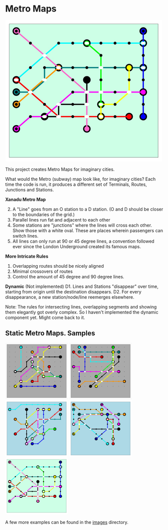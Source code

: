 # Metro Maps

<img src="images/mm_5.jpg" width="500">

This project creates Metro Maps for imaginary cities.

What would the Metro (subway) map look like, for imaginary cities? Each time the code is run, it produces a
different set of Terminals, Routes, Junctions and Stations.

**Xanadu Metro Map**

2. A "Line" goes from an O station to a D station. (O and D should be closer to the boundaries of the grid.)
3. Parallel lines run fat and adjacent to each other
4. Some stations are "junctions" where the lines will cross each other. Show those with a white oval. These are
places wherein passengers can switch lines.
6. All lines can only run at 90 or 45 degree lines, a convention followed ever since the London Underground created its famous maps.

**More Intricate Rules**
1. Overlapping routes should be nicely aligned
2. Minimal crossovers of routes
3. Control the amount of 45 degree and 90 degree lines.

**Dynamic** (Not implemented)
D1. Lines and Stations "disappear" over time, starting from origin until the destination disappears.
D2. For every disappearance, a new station/node/line reemerges elsewhere.

Note: The rules for intersecting lines, overlapping segments and showing them elegantly got overly complex.
So I haven't implemented the dynamic component yet. Might come back to it.

## Static Metro Maps. Samples

<img src="images/mm_1.jpg" width="200">
<img src="images/mm_2.jpg" width="200">
<img src="images/mm_3.jpg" width="200">
<img src="images/mm_4.jpg" width="200">
<img src="images/mm_5.jpg" width="200">

A few more examples can be found in the [images](images/) directory.

